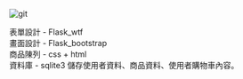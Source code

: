 ![git](https://github.com/user-attachments/assets/4472acc1-852b-4fd3-bda8-408c93348533)

表單設計 - Flask_wtf  
畫面設計 - Flask_bootstrap  
商品陳列 - css + html  
資料庫 - sqlite3 儲存使用者資料、商品資料、使用者購物車內容。  
